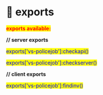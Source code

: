 # 🔗 exports

<mark style="color:red;">**exports available:**</mark>

**// server exports**&#x20;

<mark style="color:blue;">exports\['vs-policejob']:checkapi()</mark>&#x20;

<mark style="color:blue;">exports\['vs-policejob']:checkserver()</mark>

**// client exports**

<mark style="color:blue;">exports\['vs-policejob']:findinv()</mark>
